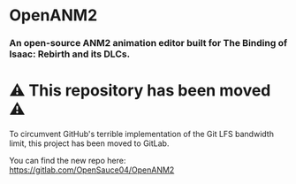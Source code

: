 # OpenANM2

### An open-source ANM2 animation editor built for The Binding of Isaac: Rebirth and its DLCs.

# ⚠️ This repository has been moved ⚠️

To circumvent GitHub's terrible implementation of the Git LFS bandwidth limit, this project has been moved to GitLab.

You can find the new repo here: https://gitlab.com/OpenSauce04/OpenANM2


